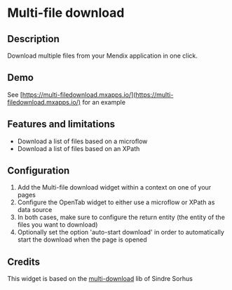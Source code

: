 # Multi-file download

## Description
Download multiple files from your Mendix application in one click.

## Demo
See [https://multi-filedownload.mxapps.io/](https://multi-filedownload.mxapps.io/) for an example

## Features and limitations
*	Download a list of files based on a microflow
*	Download a list of files based on an XPath

## Configuration
1.	Add the Multi-file download widget within a context on one of your pages
2.	Configure the OpenTab widget to either use a microflow or XPath as data source
3.	In both cases, make sure to configure the return entity (the entity of the files you want to download)
4.  Optionally set the option 'auto-start download' in order to automatically start the download when the page is opened

## Credits
This widget is based on the [multi-download](https://github.com/sindresorhus/multi-download) lib of Sindre Sorhus
